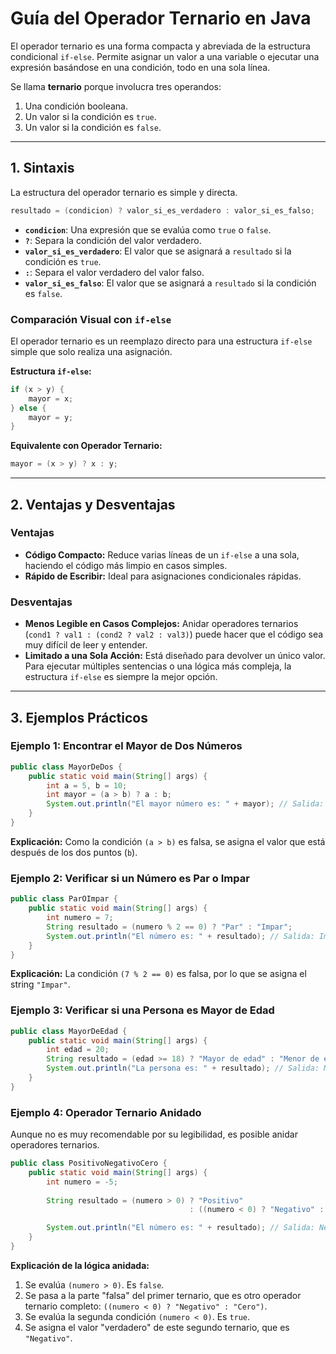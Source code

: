 # Guía del Operador Ternario en Java

El operador ternario es una forma compacta y abreviada de la estructura condicional `if-else`. Permite asignar un valor a una variable o ejecutar una expresión basándose en una condición, todo en una sola línea.

Se llama **ternario** porque involucra tres operandos:
1.  Una condición booleana.
2.  Un valor si la condición es `true`.
3.  Un valor si la condición es `false`.

---

## 1. Sintaxis

La estructura del operador ternario es simple y directa.

```java
resultado = (condicion) ? valor_si_es_verdadero : valor_si_es_falso;
```

*   **`condicion`**: Una expresión que se evalúa como `true` o `false`.
*   **`?`**: Separa la condición del valor verdadero.
*   **`valor_si_es_verdadero`**: El valor que se asignará a `resultado` si la condición es `true`.
*   **`:`**: Separa el valor verdadero del valor falso.
*   **`valor_si_es_falso`**: El valor que se asignará a `resultado` si la condición es `false`.

### Comparación Visual con `if-else`

El operador ternario es un reemplazo directo para una estructura `if-else` simple que solo realiza una asignación.

**Estructura `if-else`:**
```java
if (x > y) {
    mayor = x;
} else {
    mayor = y;
}
```

**Equivalente con Operador Ternario:**
```java
mayor = (x > y) ? x : y;
```

---

## 2. Ventajas y Desventajas

### Ventajas
*   **Código Compacto:** Reduce varias líneas de un `if-else` a una sola, haciendo el código más limpio en casos simples.
*   **Rápido de Escribir:** Ideal para asignaciones condicionales rápidas.

### Desventajas
*   **Menos Legible en Casos Complejos:** Anidar operadores ternarios (`cond1 ? val1 : (cond2 ? val2 : val3)`) puede hacer que el código sea muy difícil de leer y entender.
*   **Limitado a una Sola Acción:** Está diseñado para devolver un único valor. Para ejecutar múltiples sentencias o una lógica más compleja, la estructura `if-else` es siempre la mejor opción.

---

## 3. Ejemplos Prácticos

### Ejemplo 1: Encontrar el Mayor de Dos Números
```java
public class MayorDeDos {
    public static void main(String[] args) {
        int a = 5, b = 10;
        int mayor = (a > b) ? a : b;
        System.out.println("El mayor número es: " + mayor); // Salida: 10
    }
}
```
**Explicación:** Como la condición `(a > b)` es falsa, se asigna el valor que está después de los dos puntos (`b`).

### Ejemplo 2: Verificar si un Número es Par o Impar
```java
public class ParOImpar {
    public static void main(String[] args) {
        int numero = 7;
        String resultado = (numero % 2 == 0) ? "Par" : "Impar";
        System.out.println("El número es: " + resultado); // Salida: Impar
    }
}
```
**Explicación:** La condición `(7 % 2 == 0)` es falsa, por lo que se asigna el string `"Impar"`.

### Ejemplo 3: Verificar si una Persona es Mayor de Edad
```java
public class MayorDeEdad {
    public static void main(String[] args) {
        int edad = 20;
        String resultado = (edad >= 18) ? "Mayor de edad" : "Menor de edad";
        System.out.println("La persona es: " + resultado); // Salida: Mayor de edad
    }
}
```

### Ejemplo 4: Operador Ternario Anidado
Aunque no es muy recomendable por su legibilidad, es posible anidar operadores ternarios.

```java
public class PositivoNegativoCero {
    public static void main(String[] args) {
        int numero = -5;
        
        String resultado = (numero > 0) ? "Positivo" 
                                        : ((numero < 0) ? "Negativo" : "Cero");

        System.out.println("El número es: " + resultado); // Salida: Negativo
    }
}
```
**Explicación de la lógica anidada:**
1.  Se evalúa `(numero > 0)`. Es `false`.
2.  Se pasa a la parte "falsa" del primer ternario, que es otro operador ternario completo: `((numero < 0) ? "Negativo" : "Cero")`.
3.  Se evalúa la segunda condición `(numero < 0)`. Es `true`.
4.  Se asigna el valor "verdadero" de este segundo ternario, que es `"Negativo"`.